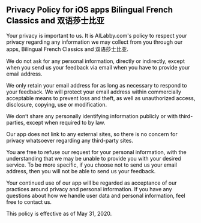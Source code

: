 <html><head><meta name='viewport' content='width=device-width, initial-scale=1.0, maximum-scale=2.0, minimum-scale=1.0, user-scalable=yes'><style>body {color: black;font-family:\(fontName);font-size:\(fontSize)px;}</style></head><body>
<h2>Privacy Policy for iOS apps Bilingual French Classics and 双语莎士比亚</h2>
<p>Your privacy is important to us. It is AILabby.com's policy to respect your privacy regarding any information we may collect from you through our apps, Bilingual French Classics and 双语莎士比亚.</p>
<p>We do not ask for any personal information, directly or indirectly, except when you send us your feedback via email when you have to provide your email address. </p>
<p>We only retain your email address for as long as necessary to respond to your feedback. We will protect your email address within commercially acceptable means to prevent loss and theft, as well as unauthorized access, disclosure, copying, use or modification.</p>
<p>We don’t share any personally identifying information publicly or with third-parties, except when required to by law.</p>
<p>Our app does not link to any external sites, so there is no concern for privacy whatsoever regarding any third-party sites.</p>
<p>You are free to refuse our request for your personal information, with the understanding that we may be unable to provide you with your desired service. To be more specific, if you choose not to send us your email address, then you will not be able to send us your feedback. </p>
<p>Your continued use of our app will be regarded as acceptance of our practices around privacy and personal information. If you have any questions about how we handle user data and personal information, feel free to contact us.</p>
<p>This policy is effective as of May 31, 2020.</p>
</body></html>

